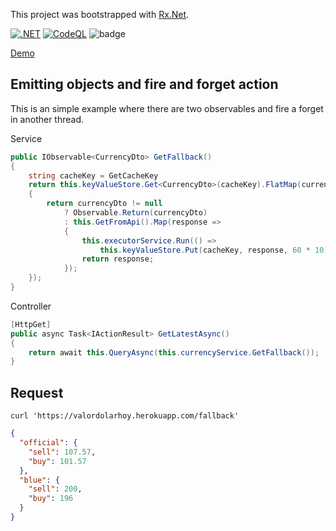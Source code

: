 This project was bootstrapped with [Rx.Net](https://github.com/dotnet/reactive).

[![.NET](https://github.com/arielsrv/valordolarhoy/actions/workflows/dotnet.yml/badge.svg)](https://github.com/arielsrv/valordolarhoy/actions/workflows/dotnet.yml)
[![CodeQL](https://github.com/arielsrv/valordolarhoy/actions/workflows/codeql-analysis.yml/badge.svg)](https://github.com/arielsrv/valordolarhoy/actions/workflows/codeql-analysis.yml)
![badge](https://img.shields.io/endpoint?url=https://gist.githubusercontent.com/arielsrv/85040afe50e9da55b30ca5e32a437743/raw/code-coverage.json)

[Demo](https://valordolarhoy.herokuapp.com/)

## Emitting objects and fire and forget action

This is an simple example where there are two observables and fire a forget in another thread.

Service
```csharp
public IObservable<CurrencyDto> GetFallback()
{
    string cacheKey = GetCacheKey
    return this.keyValueStore.Get<CurrencyDto>(cacheKey).FlatMap(currencyDto =>
    {
        return currencyDto != null
            ? Observable.Return(currencyDto)
            : this.GetFromApi().Map(response =>
            {
                this.executorService.Run(() =>
                    this.keyValueStore.Put(cacheKey, response, 60 * 10).Wait()); // mm * ss
                return response;
            });
    });
}
```

Controller
```csharp
[HttpGet]
public async Task<IActionResult> GetLatestAsync()
{
    return await this.QueryAsync(this.currencyService.GetFallback());
}
```

## Request

    curl 'https://valordolarhoy.herokuapp.com/fallback'
```json
{
  "official": {
    "sell": 107.57,
    "buy": 101.57
  },
  "blue": {
    "sell": 200,
    "buy": 196
  }
}
```
